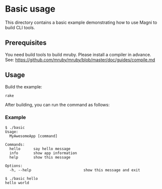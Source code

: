 # Basic usage

This directory contains a basic example demonstrating how to use Magni to build CLI tools.

## Prerequisites

You need build tools to build mruby. Please install a compiler in advance.
See: https://github.com/mruby/mruby/blob/master/doc/guides/compile.md

## Usage

Build the example:

```sh
rake
```

After building, you can run the command as follows:

### Example

```
$ ./basic
Usage:
  MyAwesomeApp [command]

Commands:
  hello      say hello message
  info       show app information
  help       show this message

Options:
  -h, --help                        show this message and exit

$ ./basic hello
hello world
```
